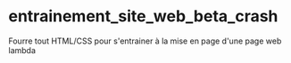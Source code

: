 # entrainement_site_web_beta_crash

Fourre tout HTML/CSS pour s'entrainer à la mise en page d'une page web lambda
